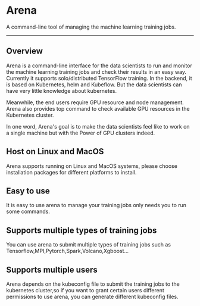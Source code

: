 # Arena

A command-line tool of managing the machine learning training jobs.

---

## **Overview**

Arena is a command-line interface for the data scientists to run and monitor the machine learning training jobs and check their results in an easy way. Currently it supports solo/distributed TensorFlow training. In the backend, it is based on Kubernetes, helm and Kubeflow. But the data scientists can have very little knowledge about kubernetes.

Meanwhile, the end users require GPU resource and node management. Arena also provides top command to check available GPU resources in the Kubernetes cluster.

In one word, Arena's goal is to make the data scientists feel like to work on a single machine but with the Power of GPU clusters indeed.

## **Host on Linux and MacOS**

Arena supports running on Linux and MacOS systems, please choose installation packages for different platforms to install.

## **Easy to use**

It is easy to use arena to manage your training jobs only needs you to run some commands.

## **Supports multiple types of training jobs**

You can use arena to submit multiple types of training jobs such as Tensorflow,MPI,Pytorch,Spark,Volcano,Xgboost...

## **Supports multiple users**

Arena depends on the kubeconfig file to submit the training jobs to the kubernetes cluster,so if you want to grant certain users different permissions to use arena, you can generate different kubeconfig files. 
